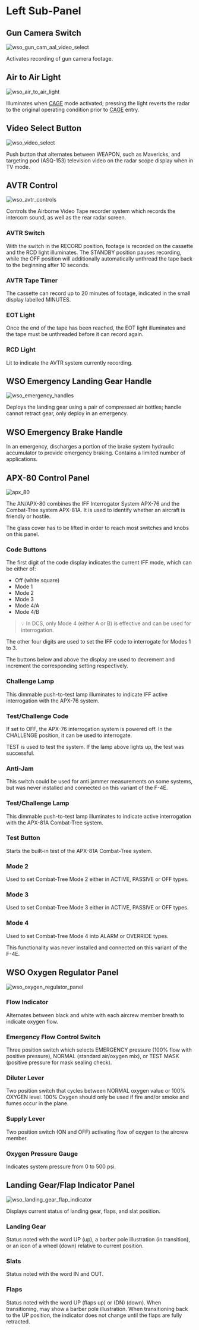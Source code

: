 # Left Sub-Panel

## Gun Camera Switch

![wso_gun_cam_aal_video_select](../../img/wso_gun_cam_aal_video_select.jpg)

Activates recording of gun camera footage.

## Air to Air Light

![wso_air_to_air_light](../../img/wso_air_to_air_light.jpg)

Illuminates when [CAGE](../../stores/air_to_air/acm_modes.md) mode activated; pressing the light
reverts the radar to the original operating condition prior
to [CAGE](../../stores/air_to_air/acm_modes.md) entry.

## Video Select Button

![wso_video_select](../../img/wso_video_select.jpg)

Push button that alternates between WEAPON, such as Mavericks,
and targeting pod (ASQ-153) television video on the radar scope display when in TV mode.

## AVTR Control

![wso_avtr_controls](../../img/wso_avtr_controls.jpg)

Controls the Airborne Video Tape recorder system which records the intercom
sound, as well as the rear radar screen.

### AVTR Switch

With the switch in the RECORD position, footage is recorded on the cassette and
the RCD light illuminates. The STANDBY position pauses recording, while the OFF
position will additionally automatically unthread the tape back to the beginning
after 10 seconds.

### AVTR Tape Timer

The cassette can record up to 20 minutes of footage, indicated in the small
display labelled MINUTES.

### EOT Light

Once the end of the tape has been reached, the EOT light illuminates and the
tape must be unthreaded before it can record again.

### RCD Light

Lit to indicate the AVTR system currently recording.

## WSO Emergency Landing Gear Handle

![wso_emergency_handles](../../img/wso_emergency_handles.jpg)

Deploys the landing gear using a pair of compressed air bottles; handle cannot
retract gear, only deploy in an emergency.

## WSO Emergency Brake Handle

In an emergency, discharges a portion of the brake system hydraulic accumulator
to provide emergency braking. Contains a limited number of applications.

## APX-80 Control Panel

![apx_80](../../img/apx_80.jpg)

The AN/APX-80 combines the IFF Interrogator System APX-76 and the Combat-Tree
system APX-81A. It is used to identify whether an aircraft is friendly or
hostile.

The glass cover has to be lifted in order to reach most switches and knobs on
this panel.

### Code Buttons

The first digit of the code display indicates the current IFF mode, which can be
either of:

- Off (white square)
- Mode 1
- Mode 2
- Mode 3
- Mode 4/A
- Mode 4/B

>💡 In DCS, only Mode 4 (either A or B) is effective and can be used for
> interrogation.

The other four digits are used to set the IFF code to interrogate for Modes 1
to 3.

The buttons below and above the display are used to decrement and increment the
corresponding setting respectively.

### Challenge Lamp

This dimmable push-to-test lamp illuminates to indicate IFF active interrogation
with the APX-76 system.

### Test/Challenge Code

If set to OFF, the APX-76 interrogation system is powered off. In the CHALLENGE
position, it can be used to interrogate.

TEST is used to test the system. If the lamp above lights up, the test was
successful.

### Anti-Jam

This switch could be used for anti jammer measurements on some systems, but was
never installed and connected on this variant of the F-4E.

### Test/Challenge Lamp

This dimmable push-to-test lamp illuminates to indicate active interrogation
with the APX-81A Combat-Tree system.

### Test Button

Starts the built-in test of the APX-81A Combat-Tree system.

### Mode 2

Used to set Combat-Tree Mode 2 either in ACTIVE, PASSIVE or OFF types.

### Mode 3

Used to set Combat-Tree Mode 3 either in ACTIVE, PASSIVE or OFF types.

### Mode 4

Used to set Combat-Tree Mode 4 into ALARM or OVERRIDE types.

This functionality was never installed and connected on this variant of the
F-4E.

## WSO Oxygen Regulator Panel

![wso_oxygen_regulator_panel](../../img/wso_oxygen_regulator_panel.jpg)

### Flow Indicator

Alternates between black and white with each aircrew member breath to indicate
oxygen flow.

### Emergency Flow Control Switch

Three position switch which selects EMERGENCY pressure (100% flow with positive
pressure), NORMAL (standard air/oxygen mix), or TEST MASK (positive pressure for
mask sealing check).

### Diluter Lever

Two position switch that cycles between NORMAL oxygen value or 100% OXYGEN
level. 100% Oxygen should only be used if fire and/or smoke and fumes occur in the plane.

### Supply Lever

Two position switch (ON and OFF) activating flow of oxygen to the aircrew
member.

### Oxygen Pressure Gauge

Indicates system pressure from 0 to 500 psi.

## Landing Gear/Flap Indicator Panel

![wso_landing_gear_flap_indicator](../../img/wso_landing_gear_flap_indicator.jpg)

Displays current status of landing gear, flaps, and slat position.

### Landing Gear

Status noted with the word UP (up), a barber pole illustration (in transition),
or an icon of a wheel (down) relative to current position.

### Slats

Status noted with the word IN and OUT.

### Flaps

Status noted with the word UP (flaps up) or (DN) (down). When transitioning, may
show a barber pole illustration. When transitioning back to the UP position, the
indicator does not change until the flaps are fully retracted.
